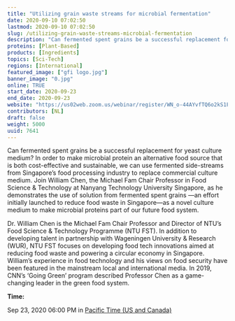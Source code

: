 ```yaml
---
title: "Utilizing grain waste streams for microbial fermentation"
date: 2020-09-10 07:02:50
lastmod: 2020-09-10 07:02:50
slug: /utilizing-grain-waste-streams-microbial-fermentation
description: "Can fermented spent grains be a successful replacement for yeast culture medium? In order to make microbial protein an alternative food source that is both cost-effective and sustainable, we can use fermented side-streams from Singapore’s food processing industry to replace commercial culture medium."
proteins: [Plant-Based]
products: [Ingredients]
topics: [Sci-Tech]
regions: [International]
featured_image: ["gfi logo.jpg"]
banner_image: "0.jpg"
online: TRUE
start_date: 2020-09-23
end_date: 2020-09-23
website: "https://us02web.zoom.us/webinar/register/WN_o-44AYvfTQ6o2kS1F5b46Q"
contributors: [NL]
draft: false
weight: 5000
uuid: 7641
---
```

<p>Can fermented spent grains be a successful replacement for yeast culture medium? In order to make microbial protein an alternative food source that is both cost-effective and sustainable, we can use fermented side-streams from Singapore’s food processing industry to replace commercial culture medium. Join William Chen, the Michael Fam Chair Professor in Food Science & Technology at Nanyang Technology University Singapore, as he demonstrates the use of solution from fermented spent grains —an effort initially launched to reduce food waste in Singapore—as a novel culture medium to make microbial proteins part of our future food system.</p>
<p>Dr. William Chen is the Michael Fam Chair Professor and Director of NTU’s Food Science & Technology Programme (NTU FST). In addition to developing talent in partnership with Wageningen University & Research (WUR), NTU FST focuses on developing food tech innovations aimed at reducing food waste and powering a circular economy in Singapore. William’s experience in food technology and his views on food security have been featured in the mainstream local and international media. In 2019, CNN’s ‘Going Green’ program described Professor Chen as a game-changing leader in the green food system.</p>
<p><strong>Time:</strong></p>
<p>Sep 23, 2020 06:00 PM in <a href=";">Pacific Time (US and Canada)</a></p>
